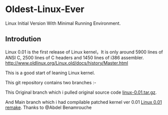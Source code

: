 # Oldest-Linux-Ever
 Linux Initial Version With Minimal Running Environment.

## Introdution ##

Linux 0.01 is the first release of Linux kernel，It is only around 5900 lines of ANSI C, 2500 lines of C headers and 1450 lines of i386 assembler.
http://www.oldlinux.org/Linux.old/docs/history/Master.html

This is a good start of leaning Linux kernel.

This git repository contains two branches :-

This Original branch which i pulled original source code  [linux-0.01.tar.gz](https://www.kernel.org/pub/linux/kernel/Historic/linux-0.01.tar.gz "linux-0.01.tar.gz").

And Main branch which i had compilable patched kernel ver 0.01 [Linux 0.01 remake](http://draconux.free.fr/os_dev/linux0.01.html "Linux 0.01 remake").
Thanks to @Abdel Benamrouche

